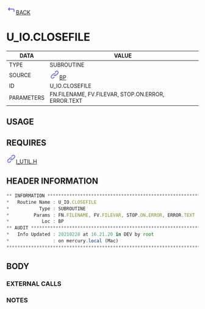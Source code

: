 <img src="../.resources/themes/unicons-line-6563ff/corner-up-left-alt.svg" alt="BACK" width="25" />[BACK](../DOCS/BP.md)  
# U_IO.CLOSEFILE  
|DATA|VALUE|
| --- | --- |
|TYPE|SUBROUTINE|
|SOURCE|<img src="../.resources/themes/unicons-line-6563ff/link.svg" alt="BP" width="25" />[BP](../DOCS/BP.md)|
|ID|U_IO.CLOSEFILE|
|PARAMETERS|FN.FILENAME, FV.FILEVAR, STOP.ON.ERROR, ERROR.TEXT|
    
## USAGE  
  
## REQUIRES  
<img src="../.resources/themes/unicons-line-6563ff/link.svg" alt="I_UTIL.H" width="25" />[I_UTIL.H](../DOCS.PAGE/I_UTIL.H.md)  
    
## HEADER INFORMATION  
```javascript
** INFORMATION ****************************************************************
*   Routine Name : U_IO.CLOSEFILE
*           Type : SUBROUTINE
*         Params : FN.FILENAME, FV.FILEVAR, STOP.ON.ERROR, ERROR.TEXT
*            Loc : BP
** AUDIT **********************************************************************
*   Info Updated : 20210228 at 16.21.20 in DEV by root
*                : on mercury.local (Mac)
*******************************************************************************

```
## BODY  
### EXTERNAL CALLS  
### NOTES  
  
